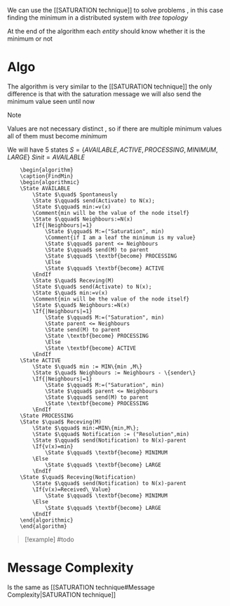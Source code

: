 We can use the [[SATURATION technique]] to solve problems , in this case finding the minimum in a distributed system with *tree topology* 

At the end of the algorithm each *entity* should know whether it is the minimum or not 
# Algo 

The algorithm is very similar to the [[SATURATION technique]] the only difference is that with the saturation message we will also send the minimum value seen until now

>[!note] 
>Values are not necessary distinct , so if there are multiple minimum values all of them must become *minimum*

We will have 5 states $S=\{AVAILABLE,ACTIVE,PROCESSING,MINIMUM,LARGE\}$
$Sinit = AVAILABLE$

```pseudo
	\begin{algorithm}
	\caption{FindMin}
	\begin{algorithmic}
	\State AVAILABLE
		\State $\quad$ Spontaneusly
		\State $\qquad$ send(Activate) to N(x);
		\State $\qquad$ min:=v(x) 
		\Comment{min will be the value of the node itself}
		\State $\qquad$ Neighbours:=N(x)
		\If{|Neighbours|=1}
			\State $\qquad$ M:=("Saturation", min)
			\Comment{if I am a leaf the minimum is my value}
			\State $\qquad$ parent <= Neighbours
			\State $\qquad$ send(M) to parent
			\State $\qquad$ \textbf{become} PROCESSING
			\Else 
			\State $\qquad$ \textbf{become} ACTIVE
        \EndIf
		\State $\quad$ Receving(M)
		\State $\quad$ send(Activate) to N(x);
		\State $\quad$ min:=v(x) 
		\Comment{min will be the value of the node itself}
		\State $\quad$ Neighbours:=N(x)
		\If{|Neighbours|=1}
			\State $\qquad$ M:=("Saturation", min)
			\State parent <= Neighbours
			\State send(M) to parent
			\State \textbf{become} PROCESSING
			\Else 
			\State \textbf{become} ACTIVE
        \EndIf
    \State ACTIVE
	    \State $\quad$ min := MIN\{min ,M\}
	    \State $\quad$ Neighbours := Neighbours - \{sender\} 
	    \If{|Neighbours|=1}
			\State $\qquad$ M:=("Saturation", min)
			\State $\qquad$ parent <= Neighbours
			\State $\qquad$ send(M) to parent
			\State \textbf{become} PROCESSING
        \EndIf
    \State PROCESSING
    \State $\quad$ Receving(M)
		\State $\qquad$ min:=MIN\{min,M\};
		\State $\qquad$ Notification := ("Resolution",min)
		\State $\qquad$ send(Notification) to N(x)-parent
		\If{v(x)=min}
			\State $\qquad$ \textbf{become} MINIMUM
		\Else
			\State $\qquad$ \textbf{become} LARGE
        \EndIf
    \State $\quad$ Receving(Notification)
		\State $\qquad$ send(Notification) to N(x)-parent
		\If{v(x)=Received\_Value}
			\State $\qquad$ \textbf{become} MINIMUM
		\Else
			\State $\qquad$ \textbf{become} LARGE
        \EndIf
	\end{algorithmic}
	\end{algorithm}
```

>[!example] 
>#todo

# Message Complexity 

Is the same as [[SATURATION technique#Message Complexity|SATURATION technique]] 